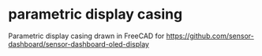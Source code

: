 # parametric display casing

Parametric display casing drawn in FreeCAD for https://github.com/sensor-dashboard/sensor-dashboard-oled-display